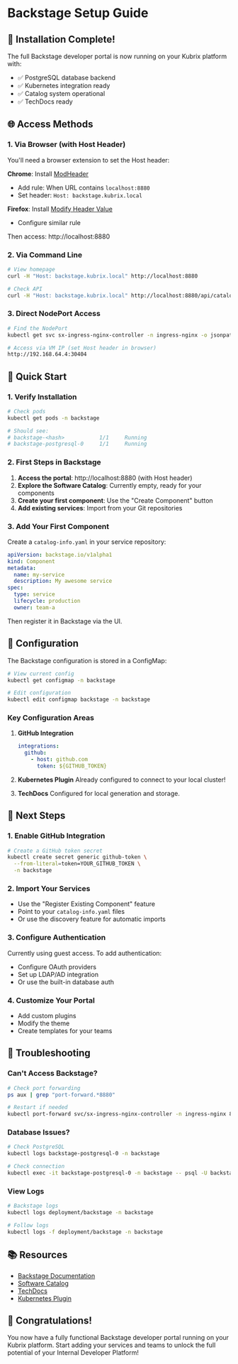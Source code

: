 # Backstage Setup Guide

## 🎉 Installation Complete!

The full Backstage developer portal is now running on your Kubrix platform with:
- ✅ PostgreSQL database backend
- ✅ Kubernetes integration ready
- ✅ Catalog system operational
- ✅ TechDocs ready

## 🌐 Access Methods

### 1. Via Browser (with Host Header)
You'll need a browser extension to set the Host header:

**Chrome**: Install [ModHeader](https://chrome.google.com/webstore/detail/modheader/idgpnmonknjnojddfkpgkljpfnnfcklj)
- Add rule: When URL contains `localhost:8880`
- Set header: `Host: backstage.kubrix.local`

**Firefox**: Install [Modify Header Value](https://addons.mozilla.org/en-US/firefox/addon/modify-header-value/)
- Configure similar rule

Then access: http://localhost:8880

### 2. Via Command Line
```bash
# View homepage
curl -H "Host: backstage.kubrix.local" http://localhost:8880

# Check API
curl -H "Host: backstage.kubrix.local" http://localhost:8880/api/catalog/entities
```

### 3. Direct NodePort Access
```bash
# Find the NodePort
kubectl get svc sx-ingress-nginx-controller -n ingress-nginx -o jsonpath='{.spec.ports[0].nodePort}'

# Access via VM IP (set Host header in browser)
http://192.168.64.4:30404
```

## 🚀 Quick Start

### 1. Verify Installation
```bash
# Check pods
kubectl get pods -n backstage

# Should see:
# backstage-<hash>           1/1     Running
# backstage-postgresql-0     1/1     Running
```

### 2. First Steps in Backstage

1. **Access the portal**: http://localhost:8880 (with Host header)
2. **Explore the Software Catalog**: Currently empty, ready for your components
3. **Create your first component**: Use the "Create Component" button
4. **Add existing services**: Import from your Git repositories

### 3. Add Your First Component

Create a `catalog-info.yaml` in your service repository:

```yaml
apiVersion: backstage.io/v1alpha1
kind: Component
metadata:
  name: my-service
  description: My awesome service
spec:
  type: service
  lifecycle: production
  owner: team-a
```

Then register it in Backstage via the UI.

## 🔧 Configuration

The Backstage configuration is stored in a ConfigMap:

```bash
# View current config
kubectl get configmap -n backstage

# Edit configuration
kubectl edit configmap backstage -n backstage
```

### Key Configuration Areas

1. **GitHub Integration**
   ```yaml
   integrations:
     github:
       - host: github.com
         token: ${GITHUB_TOKEN}
   ```

2. **Kubernetes Plugin**
   Already configured to connect to your local cluster!

3. **TechDocs**
   Configured for local generation and storage.

## 🔌 Next Steps

### 1. Enable GitHub Integration
```bash
# Create a GitHub token secret
kubectl create secret generic github-token \
  --from-literal=token=YOUR_GITHUB_TOKEN \
  -n backstage
```

### 2. Import Your Services
- Use the "Register Existing Component" feature
- Point to your `catalog-info.yaml` files
- Or use the discovery feature for automatic imports

### 3. Configure Authentication
Currently using guest access. To add authentication:
- Configure OAuth providers
- Set up LDAP/AD integration
- Or use the built-in database auth

### 4. Customize Your Portal
- Add custom plugins
- Modify the theme
- Create templates for your teams

## 🐛 Troubleshooting

### Can't Access Backstage?
```bash
# Check port forwarding
ps aux | grep "port-forward.*8880"

# Restart if needed
kubectl port-forward svc/sx-ingress-nginx-controller -n ingress-nginx 8880:80 &
```

### Database Issues?
```bash
# Check PostgreSQL
kubectl logs backstage-postgresql-0 -n backstage

# Check connection
kubectl exec -it backstage-postgresql-0 -n backstage -- psql -U backstage -d backstage -c "\dt"
```

### View Logs
```bash
# Backstage logs
kubectl logs deployment/backstage -n backstage

# Follow logs
kubectl logs -f deployment/backstage -n backstage
```

## 📚 Resources

- [Backstage Documentation](https://backstage.io/docs)
- [Software Catalog](https://backstage.io/docs/features/software-catalog/software-catalog-overview)
- [TechDocs](https://backstage.io/docs/features/techdocs/techdocs-overview)
- [Kubernetes Plugin](https://backstage.io/docs/features/kubernetes/overview)

## 🎊 Congratulations!

You now have a fully functional Backstage developer portal running on your Kubrix platform. Start adding your services and teams to unlock the full potential of your Internal Developer Platform!